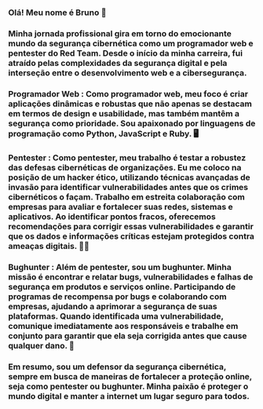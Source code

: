 ### Olá! Meu nome é Bruno 👋
### Minha jornada profissional gira em torno do emocionante mundo da segurança cibernética como um programador web e pentester do Red Team. Desde o início da minha carreira, fui atraído pelas complexidades da segurança digital e pela interseção entre o desenvolvimento web e a cibersegurança. 

### Programador Web : Como programador web, meu foco é criar aplicações dinâmicas e robustas que não apenas se destacam em termos de design e usabilidade, mas também mantêm a segurança como prioridade. Sou apaixonado por linguagens de programação como Python, JavaScript e Ruby. 🖥️

### Pentester : Como pentester, meu trabalho é testar a robustez das defesas cibernéticas de organizações. Eu me coloco na posição de um hacker ético, utilizando técnicas avançadas de invasão para identificar vulnerabilidades antes que os crimes cibernéticos o façam. Trabalho em estreita colaboração com empresas para avaliar e fortalecer suas redes, sistemas e aplicativos. Ao identificar pontos fracos, oferecemos recomendações para corrigir essas vulnerabilidades e garantir que os dados e informações críticas estejam protegidos contra ameaças digitais. 🐱‍💻

### Bughunter : Além de pentester, sou um bughunter. Minha missão é encontrar e relatar bugs, vulnerabilidades e falhas de segurança em produtos e serviços online. Participando de programas de recompensa por bugs e colaborando com empresas, ajudando a aprimorar a segurança de suas plataformas. Quando identificada uma vulnerabilidade, comunique imediatamente aos responsáveis ​​e trabalhe em conjunto para garantir que ela seja corrigida antes que cause qualquer dano. 🐛

### Em resumo, sou um defensor da segurança cibernética, sempre em busca de maneiras de fortalecer a proteção online, seja como pentester ou bughunter. Minha paixão é proteger o mundo digital e manter a internet um lugar seguro para todos.
